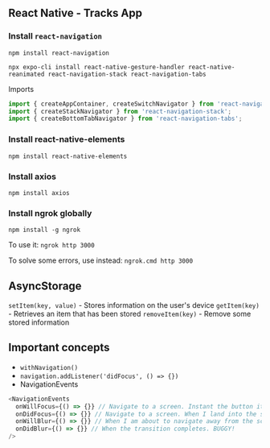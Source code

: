 ## React Native - Tracks App

### Install `react-navigation`

`npm install react-navigation`

`npx expo-cli install react-native-gesture-handler react-native-reanimated react-navigation-stack react-navigation-tabs`

Imports

```js
import { createAppContainer, createSwitchNavigator } from 'react-navigation';
import { createStackNavigator } from 'react-navigation-stack';
import { createBottomTabNavigator } from 'react-navigation-tabs';
```

### Install react-native-elements

`npm install react-native-elements`

### Install axios

`npm install axios`

### Install ngrok globally

`npm install -g ngrok`

To use it:
`ngrok http 3000`

To solve some errors, use instead:
`ngrok.cmd http 3000`

## AsyncStorage

`setItem(key, value)` - Stores information on the user's device
`getItem(key)` - Retrieves an item that has been stored
`removeItem(key)` - Remove some stored information

## Important concepts

- `withNavigation()`
- `navigation.addListener('didFocus', () => {})`
- NavigationEvents

```js
<NavigationEvents
  onWillFocus={() => {}} // Navigate to a screen. Instant the button it is pressed.
  onDidFocus={() => {}} // Navigate to a screen. When I land into the screen.
  onWillBlur={() => {}} // When I am about to navigate away from the screen
  onDidBlur={() => {}} // When the transition completes. BUGGY!
/>
```
